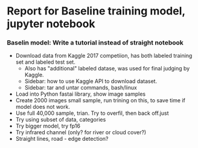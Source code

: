 # Report for Baseline training model, jupyter notebook  

### Baselin model: Write a tutorial instead of straight notebook  

 * Download data from Kaggle 2017 competiion, has both labeled training set and labeled test set.  
   - Also has "additional" labeled datase, was used for final judging by Kaggle.  
   - Sidebar: how to use Kaggle API to download dataset.  
   - Sidebar: tar and untar commands, bash/linux  
 * Load into Python fastai library, show image samples  
 * Create 2000 images small sample, run trining on this, to save time if model does not work.  
 * Use full 40,000 sample, trian. Try to overfil, then back off.just  
 * Try using subset of data, categories  
 * Try bigger model, try fp16  
 * Try infrared channel (only? for river or cloud cover?)  
 * Straight lines, road - edge detection?  


 
